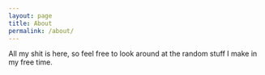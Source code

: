 ```yaml
---
layout: page
title: About
permalink: /about/
---
```

All my shit is here, so feel free to look around at the random stuff I make in my free time.